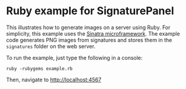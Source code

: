 Ruby example for SignaturePanel
====================================

This illustrates how to generate images on a server using Ruby. For simplicity, this example uses the [Sinatra microframework](http://sinatrarb.com). The example code generates PNG images from signatures and stores them in the `signatures` folder on the web server.

To run the example, just type the following in a console:

    ruby -rubygems example.rb

Then, navigate to [http://localhost:4567](http://localhost:4567)

